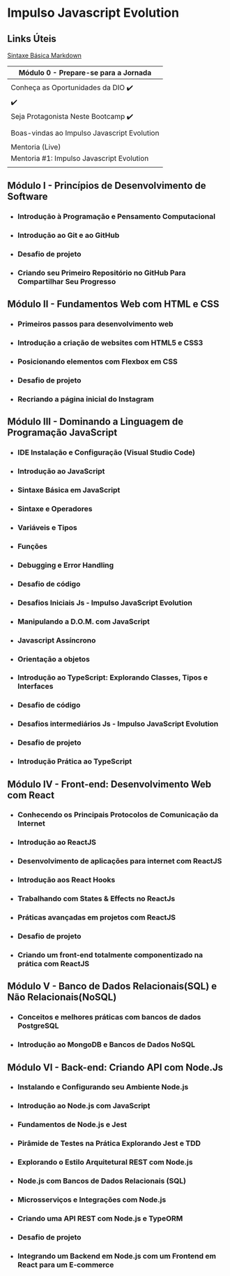 # Impulso Javascript Evolution

## Links Úteis
[Sintaxe Básica Markdown](https://www.markdownguide.org/)


| Módulo 0 - Prepare-se para a Jornada                                                  |
|---------------------------------------------------------------------------------------|
|                                                                                       |
| Conheça as Oportunidades da DIO                                    :heavy_check_mark: |
|                                                                    :heavy_check_mark: |
| Seja Protagonista Neste Bootcamp                                   :heavy_check_mark: |
|                                                                                       |
| Boas-vindas ao Impulso Javascript Evolution                                           |
|                                                                                       |
| Mentoria (Live)                                                                       |
| Mentoria #1: Impulso Javascript Evolution | Aula Inaugural                            |
|                                                                                       |
## Módulo I - Princípios de Desenvolvimento de Software

* ### Introdução à Programação e Pensamento Computacional

* ### Introdução ao Git e ao GitHub

* ### Desafio de projeto
* ### Criando seu Primeiro Repositório no GitHub Para Compartilhar Seu Progresso

## Módulo II - Fundamentos Web com HTML e CSS

* ### Primeiros passos para desenvolvimento web

* ### Introdução a criação de websites com HTML5 e CSS3

* ### Posicionando elementos com Flexbox em CSS

* ### Desafio de projeto
* ### Recriando a página inicial do Instagram

## Módulo III - Dominando a Linguagem de Programação JavaScript

* ### IDE Instalação e Configuração (Visual Studio Code)

* ### Introdução ao JavaScript

* ### Sintaxe Básica em JavaScript

* ### Sintaxe e Operadores

* ### Variáveis e Tipos

* ### Funções

* ### Debugging e Error Handling

* ### Desafio de código
* ### Desafios Iniciais Js - Impulso JavaScript Evolution

* ### Manipulando a D.O.M. com JavaScript

* ### Javascript Assíncrono

* ### Orientação a objetos

* ### Introdução ao TypeScript: Explorando Classes, Tipos e Interfaces

* ### Desafio de código
* ### Desafios intermediários Js - Impulso JavaScript Evolution

* ### Desafio de projeto
* ### Introdução Prática ao TypeScript

## Módulo IV - Front-end: Desenvolvimento Web com React

* ### Conhecendo os Principais Protocolos de Comunicação da Internet

* ### Introdução ao ReactJS

* ### Desenvolvimento de aplicações para internet com ReactJS

* ### Introdução aos React Hooks

* ### Trabalhando com States & Effects no ReactJs

* ### Práticas avançadas em projetos com ReactJS

* ### Desafio de projeto
* ### Criando um front-end totalmente componentizado na prática com ReactJS

## Módulo V - Banco de Dados Relacionais(SQL) e Não Relacionais(NoSQL)

* ### Conceitos e melhores práticas com bancos de dados PostgreSQL

* ### Introdução ao MongoDB e Bancos de Dados NoSQL

## Módulo VI - Back-end: Criando API com Node.Js

* ### Instalando e Configurando seu Ambiente Node.js

* ### Introdução ao Node.js com JavaScript

* ### Fundamentos de Node.js e Jest

* ### Pirâmide de Testes na Prática Explorando Jest e TDD

* ### Explorando o Estilo Arquitetural REST com Node.js

* ### Node.js com Bancos de Dados Relacionais (SQL)

* ### Microsserviços e Integrações com Node.js

* ### Criando uma API REST com Node.js e TypeORM

* ### Desafio de projeto
* ### Integrando um Backend em Node.js com um Frontend em React para um E-commerce
